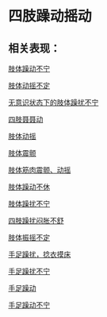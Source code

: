 # 四肢躁动摇动## 相关表现：[肢体躁动不宁](https://zuoye.gmzyh.com/search?key=肢体躁动不宁)[肢体动摇不定](https://zuoye.gmzyh.com/search?key=肢体动摇不定)[无意识状态下的肢体躁扰不宁](https://zuoye.gmzyh.com/search?key=无意识状态下的肢体躁扰不宁)[四肢聂聂动](https://zuoye.gmzyh.com/search?key=四肢聂聂动)[肢体动摇](https://zuoye.gmzyh.com/search?key=肢体动摇)[肢体震颤](https://zuoye.gmzyh.com/search?key=肢体震颤)[肢体筋肉震颤、动摇](https://zuoye.gmzyh.com/search?key=肢体筋肉震颤、动摇)[肢体躁动不休](https://zuoye.gmzyh.com/search?key=肢体躁动不休)[肢体躁扰不宁](https://zuoye.gmzyh.com/search?key=肢体躁扰不宁)[四肢躁扰闷胀不舒](https://zuoye.gmzyh.com/search?key=四肢躁扰闷胀不舒)[肢体振摇不定](https://zuoye.gmzyh.com/search?key=肢体振摇不定)[手足躁扰，捻衣摸床](https://zuoye.gmzyh.com/search?key=手足躁扰，捻衣摸床)[手足躁扰不宁](https://zuoye.gmzyh.com/search?key=手足躁扰不宁)[手足躁动](https://zuoye.gmzyh.com/search?key=手足躁动)[手足躁动不宁](https://zuoye.gmzyh.com/search?key=手足躁动不宁)